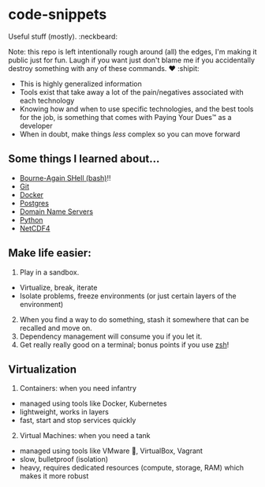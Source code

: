 # code-snippets

Useful stuff (mostly). :neckbeard:

Note: this repo is left intentionally rough around (all) the edges, I'm making it public just for fun. Laugh if you want just don't blame me if you accidentally destroy something with any of these commands. :heart: :shipit:

- This is highly generalized information
- Tools exist that take away a lot of the pain/negatives associated with each technology
- Knowing how and when to use specific technologies, and the best tools for the job, is something that comes with Paying Your Dues™ as a developer
- When in doubt, make things _less_ complex so you can move forward

## Some things I learned about...

* [Bourne-Again SHell (bash)][3]:bangbang:
* [Git][7]
* [Docker][2]
* [Postgres][8]
* [Domain Name Servers][4]
* [Python][5]
* [NetCDF4][6]

## Make life easier:
1. Play in a sandbox.
  - Virtualize, break, iterate 
  - Isolate problems, freeze environments (or just certain layers of the environment)
2. When you find a way to do something, stash it somewhere that can be recalled and move on.
3. Dependency management will consume you if you let it.
4. Get really really good on a terminal; bonus points if you use [zsh][1]!

## Virtualization
1. Containers: when you need infantry
  - managed using tools like Docker, Kubernetes
  - lightweight, works in layers
  - fast, start and stop services quickly
2. Virtual Machines: when you need a tank
  - managed using tools like VMware :money_with_wings:, VirtualBox, Vagrant
  - slow, bulletproof (isolation)
  - heavy, requires dedicated resources (compute, storage, RAM) which makes it more robust
  
[0]: References
[1]: https://github.com/adaube/code-snippets/blob/master/oh-my-zsh.sh
[2]: https://github.com/adaube/code-snippets/blob/master/Dockerfile
[3]: https://github.com/adaube/code-snippets/blob/master/bash_snippets.sh
[4]: https://github.com/adaube/code-snippets/blob/master/fix_avahi_dot_local.md
[5]: https://github.com/adaube/code-snippets/blob/master/pandas-snippets.py
[6]: https://github.com/adaube/code-snippets/blob/master/create-netcd4.py
[7]: https://github.com/adaube/code-snippets/blob/master/git-diff-tricks
[8]: https://github.com/adaube/code-snippets/blob/master/postgres-docker.md
